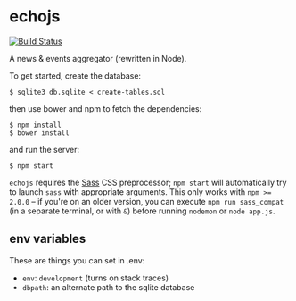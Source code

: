 echojs
======

[![Build Status](https://travis-ci.org/takkaria/echojs.svg?branch=master)](https://travis-ci.org/takkaria/echojs)

A news &amp; events aggregator (rewritten in Node).

To get started, create the database:

	$ sqlite3 db.sqlite < create-tables.sql

then use bower and npm to fetch the dependencies:

	$ npm install
	$ bower install
	
and run the server:

	$ npm start

`echojs` requires the [Sass][sass] CSS preprocessor; `npm start` will
automatically try to launch `sass` with appropriate arguments. This only works
with `npm >= 2.0.0` &ndash; if you're on an older version, you can execute `npm
run sass_compat` (in a separate terminal, or with `&`) before running `nodemon`
or `node app.js`.

[sass]: http://sass-lang.com

env variables
-------------

These are things you can set in .env:

* ```env```: ```development``` (turns on stack traces)
* ```dbpath```: an alternate path to the sqlite database
